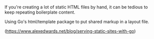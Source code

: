 If you're creating a lot of static HTML files by hand, it can be tedious to keep repeating boilerplate content.

Using Go's html/template package to put shared markup in a layout file.

(https://www.alexedwards.net/blog/serving-static-sites-with-go)
